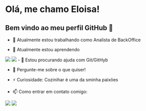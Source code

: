 # Olá, me chamo Eloisa! 
## Bem vindo ao meu perfil GitHub 👋

- 🔭 Atualmente estou trabalhando como Analista de BackOffice

- 🌱 Atualmente estou aprendendo 
<img src="https://cdn.jsdelivr.net/gh/devicons/devicon/icons/python/python-original.svg" />
<img src="https://cdn.jsdelivr.net/gh/devicons/devicon/icons/java/java-original.svg" />
<i class="devicon-mysql-plain"></i>
- 🤔 Estou procurando ajuda com Git/GitHyb

- 💬 Pergunte-me sobre o que quiser!

- ⚡ Curiosidade: Cozinihar é uma da sminha paixões 

- 📫 Como entrar em contato comigo:
<div>
  <a href = "mailto:eloisa.c@outlook.com"><img src="https://img.shields.io/badge/Gmail-D14836?style=for-the-badge&logo=gmail&logoColor=white" target="_blank"></a>
<a href="[https://www.linkedin.com/in/eloisa-costa/]" target="_blank"><img src="https://img.shields.io/badge/-LinkedIn-%230077B5?style=for-the-badge&logo=linkedin&logoColor=white" target="_blank"></a>   
</div>

<!---
EloisaCosta/EloisaCosta is a ✨ special ✨ repository because its `README.md` (this file) appears on your GitHub profile.
You can click the Preview link to take a look at your changes.
--->

